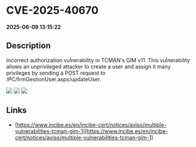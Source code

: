 # CVE-2025-40670

**2025-06-09 13:15:22**

## Description
Incorrect authorization vulnerability in TCMAN's GIM v11. This vulnerability allows an unprivileged attacker to create a user and assign it many privileges by sending a POST request to /PC/frmGestionUser.aspx/updateUser.

![](https://img.shields.io/static/v1?label=Score&message=7.1&color=red)
![](https://img.shields.io/static/v1?label=Severity&message=HIGH&color=red)
![](https://img.shields.io/static/v1?label=CWE&message=Auth&color=green)

## Links
- [https://www.incibe.es/en/incibe-cert/notices/aviso/multiple-vulnerabilities-tcman-gim-1](https://www.incibe.es/en/incibe-cert/notices/aviso/multiple-vulnerabilities-tcman-gim-1)
